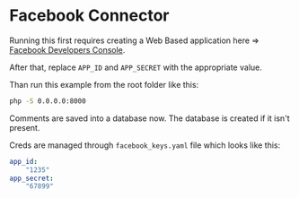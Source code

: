 # Facebook Connector

Running this first requires creating a Web Based application here => [Facebook Developers Console](https://developers.facebook.com/apps).

After that, replace `APP_ID` and `APP_SECRET` with the appropriate value.

Than run this example from the root folder like this:

```bash
php -S 0.0.0.0:8000
```
Comments are saved into a database now. The database is created if it isn't present. 

Creds are managed through `facebook_keys.yaml` file which looks like this:

```yaml
app_id:
    "1235"
app_secret:
    "67899"
```
